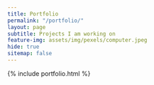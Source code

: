 ```yaml
---
title: Portfolio
permalink: "/portfolio/"
layout: page
subtitle: Projects I am working on
feature-img: assets/img/pexels/computer.jpeg
hide: true
sitemap: false
---
```


{% include portfolio.html %}
